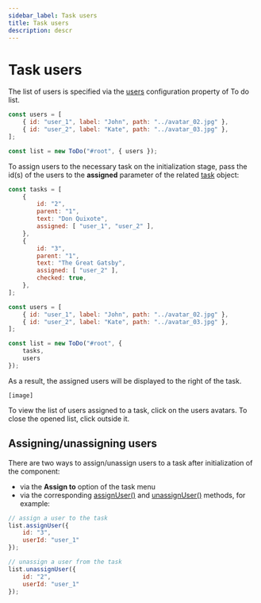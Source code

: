 ```yaml
---
sidebar_label: Task users
title: Task users
description: descr
---
```


# Task users

The list of users is specified via the [users](../../api/configs/users_config/) configuration property of To do list.

~~~js
const users = [
    { id: "user_1", label: "John", path: "../avatar_02.jpg" },
    { id: "user_2", label: "Kate", path: "../avatar_03.jpg" },
];

const list = new ToDo("#root", { users });
~~~

To assign users to the necessary task on the initialization stage, pass the id(s) of the users to the **assigned** parameter of the related [task](../../api/configs/tasks_config/) object:

~~~js
const tasks = [
    {
        id: "2",
        parent: "1",
        text: "Don Quixote",
        assigned: [ "user_1", "user_2" ],
    },
    {
        id: "3",
        parent: "1",
        text: "The Great Gatsby",
        assigned: [ "user_2" ],
        checked: true,
    },
];

const users = [
    { id: "user_1", label: "John", path: "../avatar_02.jpg" },
    { id: "user_2", label: "Kate", path: "../avatar_03.jpg" },
];

const list = new ToDo("#root", {
    tasks,
    users
});
~~~

As a result, the assigned users will be displayed to the right of the task.

```todo
[image]
```

To view the list of users assigned to a task, click on the users avatars. To close the opened list, click outside it.

## Assigning/unassigning users

There are two ways to assign/unassign users to a task after initialization of the component:

- via the **Assign to** option of the task menu
- via the corresponding [assignUser()](../../api/methods/assignuser_method/) and [unassignUser()](../../api/methods/unassignuser_method/) methods, for example:

~~~js
// assign a user to the task
list.assignUser({
    id: "3",
    userId: "user_1"
});

// unassign a user from the task
list.unassignUser({
    id: "2",
    userId: "user_1"
});
~~~
